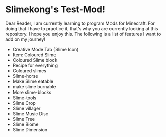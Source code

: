 <h1>Slimekong's Test-Mod!</h1>
<p>Dear Reader, I am currently learning to program Mods for Minecraft. For doing that I have to practice it, that's why you are currently looking at this repository. I hope you enjoy this. The following is a list of features I want to add on my journey!</p>
<ul>
<li>Creative Mode Tab (Slime Icon)</li>
<li>Item: Coloured Slime</li>
<li>Coloured Slime block</li>
<li>Recipe for everything</li>
<li>Coloured slimes</li>
<li>Slime-horse</li>
<li>Make Slime eatable</li>
<li>make slime burnable</li>
<li>More slime-blocks</li>
<li>Slime-tools</li>
<li>Slime Crop</li>
<li>Slime villager</li>
<li>Slime Music Disc</li>
<li>Slime Tree</li>
<li>Slime Biome</li>
<li>Slime Dimension</li>
</ul>